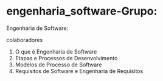 # engenharia_software-Grupo:
Engenharia de Software:
 
 colaboradores
 
1. O que é Engenharia de Software
2. Etapas e Processos de Desenvolvimento
3. Modelos de Processo de Software
4. Requisitos de Software e Engenharia de Requisitos
